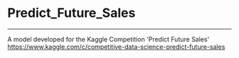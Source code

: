 # Predict_Future_Sales  
_____  
A model developed for the Kaggle Competition 'Predict Future Sales'  
https://www.kaggle.com/c/competitive-data-science-predict-future-sales 

